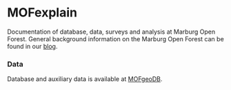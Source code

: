 # MOFexplain
Documentation of database, data, surveys and analysis at Marburg Open Forest. General background information on the Marburg Open Forest can be found in our [blog](https://github.com/MarburgOpenForest/MOFblog).

### Data
Database and auxiliary data is available at [MOFgeoDB](https://github.com/MarburgOpenForest/MOFgeoDB).

